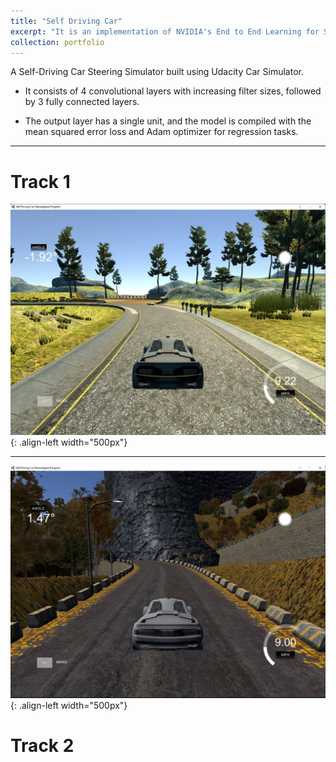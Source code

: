 ```yaml
---
title: "Self Driving Car"
excerpt: "It is an implementation of NVIDIA's End to End Learning for Self-Driving Cars research [paper](https://arxiv.org/pdf/1604.07316).<br/><img src='/images/Track_1_SDC.jpg' width='600'>"
collection: portfolio
---
```


A Self-Driving Car Steering Simulator built using Udacity Car Simulator.

- It consists of 4 convolutional layers with increasing filter sizes, followed by 3 fully connected layers.

- The output layer has a single unit, and the model is compiled with the mean squared error loss and Adam optimizer for regression tasks.

------

# Track 1
![Track_1](/images/Track_1_SDC.jpg){: .align-left width="500px"}

---

![Track_2](/images/Track_2_SDC.jpg){: .align-left width="500px"}
# Track 2